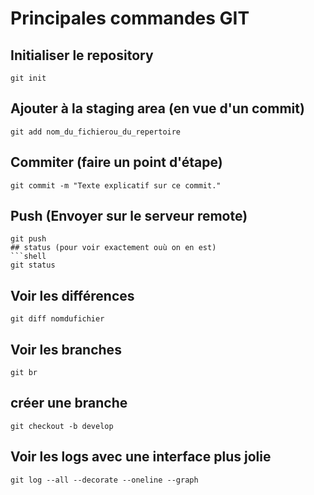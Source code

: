 # Principales commandes GIT


## Initialiser le repository
```shell
git init
```
## Ajouter à la staging area (en vue d'un commit)
```shell
git add nom_du_fichierou_du_repertoire
```
## Commiter (faire un point d'étape)
```shell
git commit -m "Texte explicatif sur ce commit."
```
## Push (Envoyer sur le serveur remote)

```shell
git push
## status (pour voir exactement ouù on en est)
```shell
git status
```
## Voir les différences
```shell
git diff nomdufichier
```
## Voir les branches
```shell
git br
```
## créer une branche
```shell
git checkout -b develop
```
## Voir les logs avec une interface plus jolie
```shell
git log --all --decorate --oneline --graph
```
